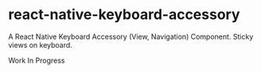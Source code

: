 # react-native-keyboard-accessory
A React Native Keyboard Accessory (View, Navigation) Component. Sticky views on keyboard.

Work In Progress